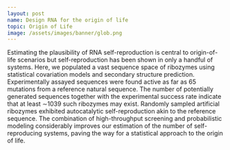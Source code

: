 ```yaml
---
layout: post
name: Design RNA for the origin of life
topic: Origin of Life
image: /assets/images/banner/glob.png
---
```

Estimating the plausibility of RNA self-reproduction is central to
origin-of-life scenarios but self-reproduction has been shown in only a handful
of systems. Here, we populated a vast sequence space of ribozymes using
statistical covariation models and secondary structure prediction.
Experimentally assayed sequences were found active as far as 65 mutations from a
reference natural sequence. The number of potentially generated sequences
together with the experimental success rate indicate that at least ∼1039 such
ribozymes may exist. Randomly sampled artificial ribozymes exhibited
autocatalytic self-reproduction akin to the reference sequence. The combination
of high-throughput screening and probabilistic modeling considerably improves
our estimation of the number of self-reproducing systems, paving the way for a
statistical approach to the origin of life.
